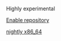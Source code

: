 
Highly experimental


[Enable repository](./index.flatpakrepo)



[nightly x86_64](https://nightly.link/vhdirk/terms/workflows/docs/main/io.github.vhdirk.Terms-x86_64.zip)
